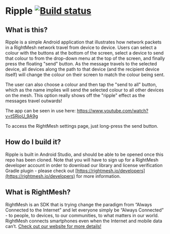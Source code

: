 # Ripple [![Build status](https://travis-ci.com/RightMesh/Ripple.svg?branch=master)](https://travis-ci.com/RightMesh/Ripple)

## What is this?

Ripple is a simple Android application that illustrates how network packets in a RightMesh network travel from device to device. Users can select a colour with the buttons at the bottom of the screen, select a device to send that colour to from the drop-down menu at the top of the screen, and finally press the floating "send" button. As the message travels to the selected device, all devices along the path to that device (and the recipient device itself) will change the colour on their screen to match the colour being sent.

The user can also choose a colour and then tap the "send to all" button, which as the name implies will send the selected colour to all other devices on the mesh. This option really shows off the "ripple" effect as the messages travel outwards!

The app can be seen in use here: https://www.youtube.com/watch?v=tSRjoU_9A9g 

To access the RightMesh settings page, just long-press the send button.

## How do I build it?

Ripple is built in Android Studio, and should be able to be opened once this repo has been cloned. Note that you will have to sign up for a RightMesh developer account in order to download our library and license verification Gradle plugin - please check out [https://rightmesh.io/developers](https://rightmesh.io/developers) for more information.

## What is RightMesh?

RightMesh is an SDK that is trying change the paradigm from “Always Connected to the Internet” and let everyone simply be “Always Connected” - to people, to devices, to our communities, to what matters in our world. RightMesh connects smartphones even when the Internet and mobile data can’t. [Check out our website for more details!](https://www.rightmesh.io)